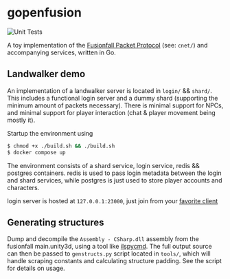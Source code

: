 # gopenfusion
![Unit Tests](https://github.com/CPunch/gopenfusion/actions/workflows/tests.yaml/badge.svg)

A toy implementation of the [Fusionfall Packet Protocol](https://openpunk.com/pages/fusionfall-openfusion/) (see: `cnet/`) and accompanying services, written in Go.

## Landwalker demo

An implementation of a landwalker server is located in `login/` && `shard/`. This includes a functional login server and a dummy shard (supporting the minimum amount of packets necessary). There is minimal support for NPCs, and minimal support for player interaction (chat & player movement being mostly it).

Startup the environment using

```sh
$ chmod +x ./build.sh && ./build.sh
$ docker compose up
```

The environment consists of a shard service, login service, redis && postgres containers. redis is used to pass login metadata between the login and shard services, while postgres is just used to store player accounts and characters.

login server is hosted at `127.0.0.1:23000`, just join from your [favorite client](https://github.com/OpenFusionProject/OpenFusion/releases/latest)

## Generating structures

Dump and decompile the `Assembly - CSharp.dll` assembly from the fusionfall main.unity3d, using a tool like [ilspycmd](https://www.nuget.org/packages/ilspycmd/). The full output source can then be passed to `genstructs.py` script located in `tools/`, which will handle scraping constants and calculating structure padding. See the script for details on usage.
